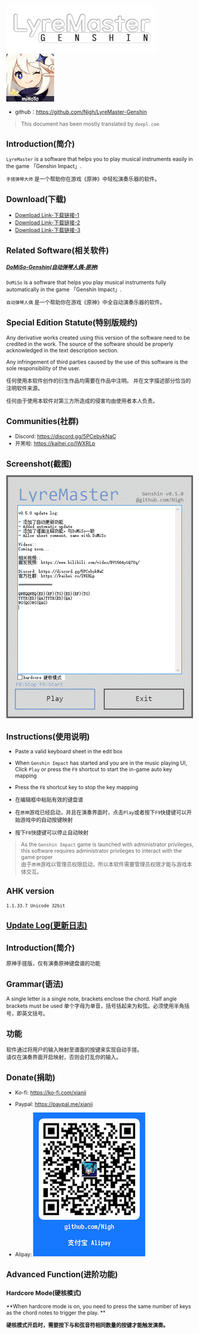 ![](logo.png)![](assets/genshin.png)

- github：https://github.com/Nigh/LyreMaster-Genshin

> This document has been mostly translated by `deepl.com`

## Introduction(简介)

`LyreMaster` is a software that helps you to play musical instruments easily in the game 「Genshin Impact」.

`手搓弹琴大师` 是一个帮助你在游戏《原神》中轻松演奏乐器的软件。

## Download(下载)

- [Download Link-下载链接-1](https://download.fastgit.org/Nigh/LyreMaster-Genshin/releases/latest/download/LyreMaster.zip)
- [Download Link-下载链接-2](https://github.com/Nigh/LyreMaster-Genshin/releases/latest/download/LyreMaster.zip)
- [Download Link-下载链接-3](https://github.com.cnpmjs.org/Nigh/LyreMaster-Genshin/releases/latest/download/LyreMaster.zip)

## Related Software(相关软件)
##### [DoMiSo-Genshin(自动弹琴人偶-原神)](https://github.com/Nigh/DoMiSo-genshin)

`DoMiSo` is a software that helps you play musical instruments fully automatically in the game 「Genshin Impact」.

`自动弹琴人偶` 是一个帮助你在游戏《原神》中全自动演奏乐器的软件。

Special Edition Statute(特别版规约)
------------------
Any derivative works created using this version of the software need to be credited in the work.
The source of the software should be properly acknowledged in the text description section.

Any infringement of third parties caused by the use of this software is the sole responsibility of the user.

任何使用本软件创作的衍生作品均需要在作品中注明。
并在文字描述部分恰当的注明软件来源。

任何由于使用本软件对第三方所造成的侵害均由使用者本人负责。

## Communities(社群)
- Discord: https://discord.gg/5PCebykNaC
- 开黑啦: https://kaihei.co/IWXRLp

## Screenshot(截图)

![](assets/screenshot.png)

Instructions(使用说明)
------------------

- Paste a valid keyboard sheet in the edit box
- When `Genshin Impact` has started and you are in the music playing UI, Click `Play` or press the `F9` shortcut to start the in-game auto key mapping
- Press the `F8` shortcut key to stop the key mapping



- 在编辑框中粘贴有效的键盘谱
- 在`原神`游戏已经启动，并且在演奏界面时，点击`Play`或者按下`F9`快捷键可以开始游戏中的自动按键映射
- 按下`F8`快捷键可以停止自动映射



> As the `Genshin Impact` game is launched with administrator privileges, this software requires administrator privileges to interact with the game proper  
> 由于`原神`游戏以管理员权限启动，所以本软件需要管理员权限才能与游戏本体交互。

## AHK version

`1.1.33.7 Unicode 32bit`


[Update Log(更新日志)](changes.md)
------------------

Introduction(简介)
------------------
原神手搓版，仅有演奏原神键盘谱的功能

Grammar(语法)
------------------

A single letter is a single note, brackets enclose the chord. Half angle brackets must be used
单个字母为单音，括号括起来为和弦。必须使用半角括号，即英文括号。

功能
------------------
软件通过将用户的输入映射至谱面的按键来实现自动手搓。  
请仅在演奏界面开启映射，否则会打乱你的输入。

Donate(捐助)
------------------

- Ko-fi: https://ko-fi.com/xianii
- Paypal: https://paypal.me/xianii

- Alipay: ![](assets/alipay.jpg)

## Advanced Function(进阶功能)

### Hardcore Mode(硬核模式)

**When hardcore mode is on, you need to press the same number of keys as the chord notes to trigger the play. **

**硬核模式开启时，需要按下与和弦音符相同数量的按键才能触发演奏。**


